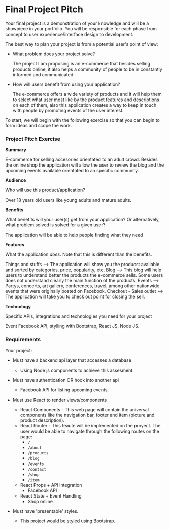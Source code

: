 # Final Project Pitch

Your final project is a demonstration of your knowledge and will be a showpiece in your portfolio.  You will be responsible for each phase from concept to user experience/interface design to development.

The best way to plan your project is from a potential user's point of view:

  - What problem does your project solve?

  	The project I am proposing is an e-commerce that besides selling products online, it also helps a community of people to be in constantly informed and communicated

  - How will users benefit from using your application?

  	The e-commerce offers a wide variety of products and it will help them to select what user most like by the product features and descriptions on each of them, also this application creates a way to keep in touch with people by promoting events of the user interest.

To start, we will begin with the following exercise so that you can begin to form ideas and scope the work.

### Project Pitch Exercise

**Summary**

E-commerce for selling accesories orientated to an adult crowd. Besides the online shop the application will allow the user to review the blog and the upcoming events available orientated to an specific community.

**Audience**

Who will use this product/application?

Over 18 years old users like young adults and mature adults.

**Benefits**

What benefits will your user(s) get from your application? Or alternatively, what problem solved is solved for a given user?

The application will be able to help people finding what they need

**Features**

What the application _does_. Note that this is different than the benefits.

Things and stuffs --> The application will show you the producst available and sorted by categories, price, popularity, etc.
Blog --> This blog will help users to understand better the products the e-commerce sells. Some users does not understand clearly the main function of the products. 
Events --> Partys, concerts, art gallery, conferences, travel, among other nationwide events that were originally posted on Facebook.
Checkout - Sales outlet --> The application will take you to check out point for closing the sell.

**Technology**

Specific APIs, integrations and technologies you need for your project

Event Facebook API, stylling with Bootstrap, React JS, Node JS.

### Requirements

Your project:

- Must have a backend api layer that accesses a database
	+ Using Node js components to achieve this assesment.

- Must have authentication OR hook into another api
	+ Facebook API for listing upcoming events.

- Must use React to render views/components
	+ React Components - This web page will contain the universal components like the navigation bar, footer and item (picture and  product description).
	+ React Router - This feaute will be implemented on the proyect. The user would be able to navigate through the following routes on the page:
		- `/`
		- `/about`
		- `/products`
		- `/blog`
		- `/events`
		- `/contact`
		- `/shop`
		- `/item`
	+ React Props + API integration
		- Facebook API
	+ React	State + Event Handling
		- Shop online
		
- Must have 'presentable' styles.
	+ This project would be styled using Bootstrap.
